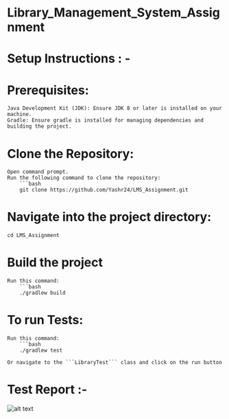 # Library_Management_System_Assignment


# Setup Instructions : -

  # Prerequisites:
    Java Development Kit (JDK): Ensure JDK 8 or later is installed on your machine.
    Gradle: Ensure gradle is installed for managing dependencies and building the project.
  
  # Clone the Repository:
    Open command prompt.
    Run the following command to clone the repository:
        ```bash
        git clone https://github.com/Yashr24/LMS_Assignment.git
  
  # Navigate into the project directory:
    cd LMS_Assignment

  # Build the project 
    
    Run this command:
        ```bash
        ./gradlew build

  # To run Tests:
    
    Run this command:
        ```bash
        ./gradlew test

    Or navigate to the ```LibraryTest``` class and click on the run button


# Test Report :-

![alt text](<Screenshot 2024-12-26 161424.png>)
